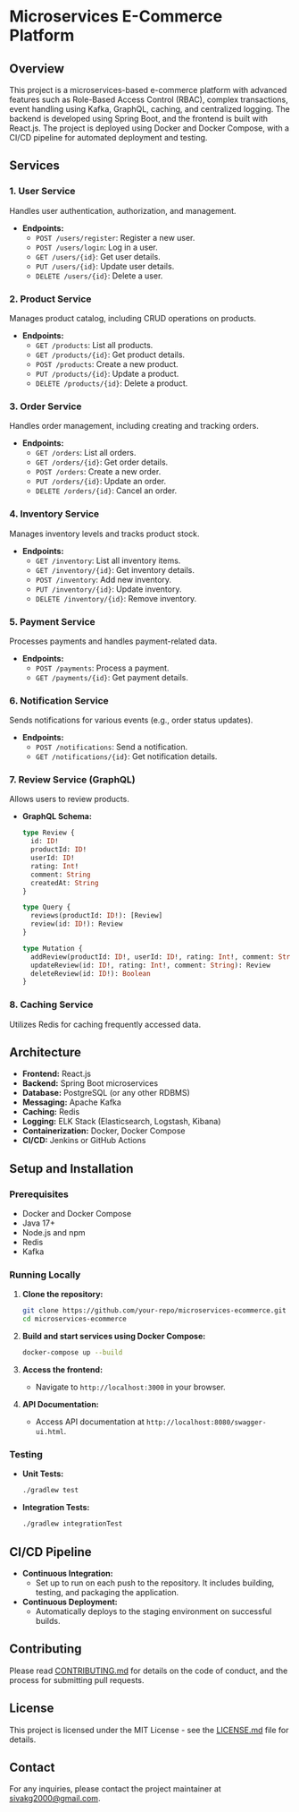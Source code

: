 
# Microservices E-Commerce Platform

## Overview

This project is a microservices-based e-commerce platform with advanced features such as Role-Based Access Control (RBAC), complex transactions, event handling using Kafka, GraphQL, caching, and centralized logging. The backend is developed using Spring Boot, and the frontend is built with React.js. The project is deployed using Docker and Docker Compose, with a CI/CD pipeline for automated deployment and testing.

## Services

### 1. **User Service**
Handles user authentication, authorization, and management.

- **Endpoints:**
  - `POST /users/register`: Register a new user.
  - `POST /users/login`: Log in a user.
  - `GET /users/{id}`: Get user details.
  - `PUT /users/{id}`: Update user details.
  - `DELETE /users/{id}`: Delete a user.

### 2. **Product Service**
Manages product catalog, including CRUD operations on products.

- **Endpoints:**
  - `GET /products`: List all products.
  - `GET /products/{id}`: Get product details.
  - `POST /products`: Create a new product.
  - `PUT /products/{id}`: Update a product.
  - `DELETE /products/{id}`: Delete a product.

### 3. **Order Service**
Handles order management, including creating and tracking orders.

- **Endpoints:**
  - `GET /orders`: List all orders.
  - `GET /orders/{id}`: Get order details.
  - `POST /orders`: Create a new order.
  - `PUT /orders/{id}`: Update an order.
  - `DELETE /orders/{id}`: Cancel an order.

### 4. **Inventory Service**
Manages inventory levels and tracks product stock.

- **Endpoints:**
  - `GET /inventory`: List all inventory items.
  - `GET /inventory/{id}`: Get inventory details.
  - `POST /inventory`: Add new inventory.
  - `PUT /inventory/{id}`: Update inventory.
  - `DELETE /inventory/{id}`: Remove inventory.

### 5. **Payment Service**
Processes payments and handles payment-related data.

- **Endpoints:**
  - `POST /payments`: Process a payment.
  - `GET /payments/{id}`: Get payment details.

### 6. **Notification Service**
Sends notifications for various events (e.g., order status updates).

- **Endpoints:**
  - `POST /notifications`: Send a notification.
  - `GET /notifications/{id}`: Get notification details.

### 7. **Review Service (GraphQL)**
Allows users to review products.

- **GraphQL Schema:**
  ```graphql
  type Review {
    id: ID!
    productId: ID!
    userId: ID!
    rating: Int!
    comment: String
    createdAt: String
  }

  type Query {
    reviews(productId: ID!): [Review]
    review(id: ID!): Review
  }

  type Mutation {
    addReview(productId: ID!, userId: ID!, rating: Int!, comment: String): Review
    updateReview(id: ID!, rating: Int!, comment: String): Review
    deleteReview(id: ID!): Boolean
  }
  ```

### 8. **Caching Service**
Utilizes Redis for caching frequently accessed data.

## Architecture

- **Frontend:** React.js
- **Backend:** Spring Boot microservices
- **Database:** PostgreSQL (or any other RDBMS)
- **Messaging:** Apache Kafka
- **Caching:** Redis
- **Logging:** ELK Stack (Elasticsearch, Logstash, Kibana)
- **Containerization:** Docker, Docker Compose
- **CI/CD:** Jenkins or GitHub Actions

## Setup and Installation

### Prerequisites

- Docker and Docker Compose
- Java 17+
- Node.js and npm
- Redis
- Kafka

### Running Locally

1. **Clone the repository:**
   ```bash
   git clone https://github.com/your-repo/microservices-ecommerce.git
   cd microservices-ecommerce
   ```

2. **Build and start services using Docker Compose:**
   ```bash
   docker-compose up --build
   ```

3. **Access the frontend:**
   - Navigate to `http://localhost:3000` in your browser.

4. **API Documentation:**
   - Access API documentation at `http://localhost:8080/swagger-ui.html`.

### Testing

- **Unit Tests:**
  ```bash
  ./gradlew test
  ```
- **Integration Tests:**
  ```bash
  ./gradlew integrationTest
  ```

## CI/CD Pipeline

- **Continuous Integration:** 
  - Set up to run on each push to the repository. It includes building, testing, and packaging the application.
- **Continuous Deployment:** 
  - Automatically deploys to the staging environment on successful builds.

## Contributing

Please read [CONTRIBUTING.md](CONTRIBUTING.md) for details on the code of conduct, and the process for submitting pull requests.

## License

This project is licensed under the MIT License - see the [LICENSE.md](LICENSE.md) file for details.

## Contact

For any inquiries, please contact the project maintainer at [sivakg2000@gmail.com](mailto:sivakg2000@gmail.com).
